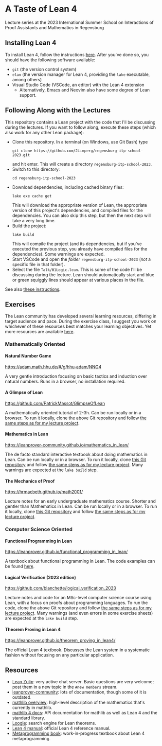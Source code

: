 # A Taste of Lean 4

Lecture series at the 2023 International Summer School on Interactions of Proof
Assistants and Mathematics in Regensburg

## Installing Lean 4

To install Lean 4, follow the instructions
[here](https://leanprover-community.github.io/get_started.html). After you've
done so, you should have the following software available:

- `git` (the version control system)
- `elan` (the version manager for Lean 4, providing the `lake` executable, among
   others)
- Visual Studio Code (VSCode, an editor) with the Lean 4 extension
  - Alternatively, Emacs and Neovim also have some degree of Lean support.

## Following Along with the Lectures

This repository contains a Lean project with the code that I'll be discussing
during the lectures. If you want to follow along, execute these steps (which
also work for any other Lean package):

- Clone this repository. In a terminal (on Windows, use Git Bash) type
  ```text
  git clone https://github.com/JLimperg/regensburg-itp-school-2023.git
  ```
  and hit enter. This will create a directory `regensburg-itp-school-2023`.
- Switch to this directory:
  ```text
  cd regensburg-itp-school-2023
  ```
- Download dependencies, including cached binary files:
  ```text
  lake exe cache get
  ```
  This will download the appropriate version of Lean, the appropriate version
  of this project's dependencies, and compiled files for the dependencies.
  You can also skip this step, but then the next step will take a very long
  time.
- Build the project:
  ```text
  lake build
  ```
  This will compile the project (and its dependencies, but if you've executed
  the previous step, you already have compiled files for the dependencies).
  Some warnings are expected.
- Start VSCode and open the *folder* `regensburg-itp-school-2023` (*not* a
  specific file in that folder).
- Select the file `Talk/01Logic.lean`. This is some of the code I'll be
  discussing during the lecture. Lean should automatically start and blue or
  green squiggly lines should appear at various places in the file.

See also [these
instructions](https://leanprover-community.github.io/install/project.html#working-on-an-existing-project).

## Exercises

The Lean community has developed several learning resources, differing in target
audience and pace. During the exercise class, I suggest you work on whichever of
these resources best matches your learning objectives. Yet more resources are
available [here](https://leanprover-community.github.io/learn.html).

### Mathematically Oriented

#### Natural Number Game

https://adam.math.hhu.de/#/g/hhu-adam/NNG4

A very gentle introduction focusing on basic tactics and induction over
natural numbers. Runs in a browser, no installation required.

#### A Glimpse of Lean

https://github.com/PatrickMassot/GlimpseOfLean

A mathematically oriented tutorial of 2-3h. Can be run locally or in a browser.
To run it locally, clone the above Git repository and follow [the same steps as
for my lecture project](#following-along-with-the-lectures).

#### Mathematics in Lean

https://leanprover-community.github.io/mathematics_in_lean/

The de facto standard interactive textbook about doing mathematics in Lean. Can
be run locally or in a browser. To run it locally, clone [this Git
repository](https://github.com/leanprover-community/mathematics_in_lean) and
follow [the same steps as for my lecture
project](#following-along-with-the-lectures). Many warnings are expected at the
`lake build` step.

#### The Mechanics of Proof

https://hrmacbeth.github.io/math2001/

Lecture notes for an early undergraduate mathematics course. Shorter and gentler
than Mathematics in Lean. Can be run locally or in a browser. To run it locally,
clone [this Git repository](https://github.com/hrmacbeth/math2001) and follow
[the same steps as for my lecture project](#following-along-with-the-lectures).

### Computer Science Oriented

#### Functional Programming in Lean

https://leanprover.github.io/functional_programming_in_lean/

A textbook about functional programming in Lean. The code examples can be found
[here](https://github.com/leanprover/fp-lean).

#### Logical Verification (2023 edition)

https://github.com/blanchette/logical_verification_2023

Lecture notes and code for an MSc-level computer science course using Lean, with
a focus on proofs about programming languages. To run the code, clone the above
Git repository and follow [the same steps as for my lecture
project](#following-along-with-the-lectures). Many warnings (and even errors in
some exercise sheets) are expected at the `lake build` step.

#### Theorem Proving in Lean 4

https://leanprover.github.io/theorem_proving_in_lean4/

The official Lean 4 textbook. Discusses the Lean system in a systematic fashion
without focusing on any particular application.

## Resources

- [Lean Zulip](https://leanprover.zulipchat.com): very active chat server. Basic
  questions are very welcome; post them in a new topic in the `#new members`
  stream.
- [leanprover-community](https://leanprover-community.github.io): lots of
  documentation, though some of it is outdated.
- [mathlib
  overview](https://leanprover-community.github.io/mathlib-overview.html):
  high-level description of the mathematics that's currently in mathlib.
- [mathlib 4 docs](https://leanprover-community.github.io/mathlib4_docs/): API
  documentation for mathlib as well as Lean 4 and the standard library.
- [Loogle](https://loogle.lean-fro.org/): search engine for Lean theorems.
- [Lean 4 manual](https://leanprover.github.io/lean4/doc/): official Lean 4
  reference manual.
- [Metaprogramming
  book](https://github.com/leanprover-community/lean4-metaprogramming-book):
  work-in-progress textbook about Lean 4 metaprogramming.
